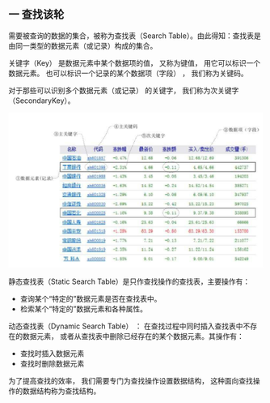 ## 一 查找该轮

需要被查询的数据的集合，被称为查找表（Search Table）。由此得知：查找表是由同一类型的数据元素（或记录）构成的集合。   

关键字（Key） 是数据元素中某个数据项的值， 又称为键值， 用它可以标识一个数据元素。 也可以标识一个记录的某个数据项（字段） ， 我们称为关键码。  

对于那些可以识别多个数据元素（或记录） 的关键字， 我们称为次关键字（SecondaryKey）。  

![](../images/algorithm/search-00.png)  

静态查找表（Static Search Table）是只作查找操作的查找表，主要操作有：
- 查询某个“特定的”数据元素是否在查找表中。
- 检索某个“特定的”数据元素和各种属性。

动态查找表（Dynamic Search Table） ： 在查找过程中同时插入查找表中不存在的数据元素， 或者从查找表中删除已经存在的某个数据元素。其操作有：
- 查找时插入数据元素
- 查找时删除数据元素

为了提高查找的效率， 我们需要专门为查找操作设置数据结构， 这种面向查找操作的数据结构称为查找结构。  


